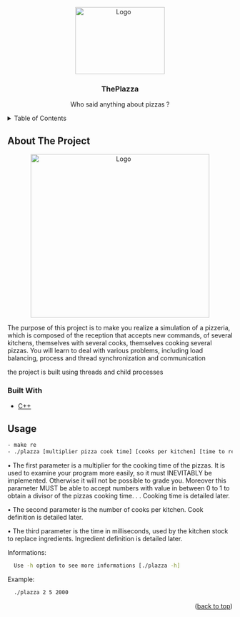 <div id="top"></div>
<br />
<div align="center">
  <a href="https://github.com/EpitechPromo2025/B-CCP-400-PAR-4-1-theplazza-martin.leblancs">
    <img src="https://res.cloudinary.com/tkwy-prod-eu/image/upload/c_thumb,h_120,w_176/f_auto/q_auto/dpr_1.0/v1633694819/static-takeaway-com/images/restaurants/fr/ONN7Q17N/logo_465x320" alt="Logo" width="200" height="150">
  </a>

  <h3 align="center">ThePlazza</h3>

  <p align="center">
    Who said anything about pizzas ?
    <br />
  </p>
</div>



<details>
  <summary>Table of Contents</summary>
  <ol>
    <li>
      <a href="#about-the-project">About The Project</a>
      <ul>
        <li><a href="#built-with">Built With</a></li>
      </ul>
    </li>
    <li>
      <a href="#getting-started">Getting Started</a>
      <ul>
        <li><a href="#documentation">Documentation</a></li>
        <li><a href="#prerequisites">Prerequisites</a></li>
        <li><a href="#installation">Installation</a></li>
      </ul>
    </li>
    <li><a href="#usage">Usage</a></li>
  </ol>
</details>

## About The Project

<div align="center">
    <img src="https://clipart.world/wp-content/uploads/2021/01/Pizza-Restaurant-clipart-transparent.png" alt="Logo" width="400" height="366">
</div>


The purpose of this project is to make you realize a simulation of a pizzeria, which is composed of the
reception that accepts new commands, of several kitchens, themselves with several cooks, themselves
cooking several pizzas.
You will learn to deal with various problems, including load balancing, process and thread synchronization
and communication

the project is built using threads and child processes

### Built With

* [C++](https://en.cppreference.com/w/)

## Usage

  ```sh
  - make re
  - ./plazza [multiplier pizza cook time] [cooks per kitchen] [time to replace ingredients]
  ```

• The first parameter is a multiplier for the cooking time of the pizzas. It is used to examine your program
more easily, so it must INEVITABLY be implemented. Otherwise it will not be possible to grade you.
Moreover this parameter MUST be able to accept numbers with value in between 0 to 1 to obtain a
divisor of the pizzas cooking time. . . Cooking time is detailed later.

• The second parameter is the number of cooks per kitchen. Cook definition is detailed later.

• The third parameter is the time in milliseconds, used by the kitchen stock to replace ingredients. Ingredient definition is detailed later.

Informations:

```sh
  Use -h option to see more informations [./plazza -h]
```

Example:

```sh
  ./plazza 2 5 2000
```

<p align="right">(<a href="#top">back to top</a>)</p>
